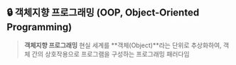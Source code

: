 ## 🔒 객체지향 프로그래밍 (OOP, Object-Oriented Programming)

> **객체지향 프로그래밍** 현실 세계를 **객체(Object)**라는 단위로 추상화하여,
객체 간의 상호작용으로 프로그램을 구성하는 프로그래밍 패러다임
